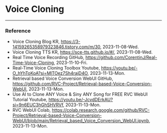 # Voice Cloning

---

### Reference
- Voice Cloning Blog KR, https://3-14159265358979323846.tistory.com/m/30, 2023-11-08-Wed.
- Voice Cloning TTS KR, https://sce-tts.github.io/#/, 2023-11-08-Wed.
- Real Time Voice Recording GitHub, https://github.com/CorentinJ/Real-Time-Voice-Cloning, 2023-11-10-Fri.
- Real-Time Voice Cloning Toolbox Youtube, https://youtu.be/-O_hYhToKoA?si=MlTOez7Sh4rajD4O, 2023-11-13-Mon.
- Retrieval based Voice Conversion WebUI GitHub, https://github.com/RVC-Project/Retrieval-based-Voice-Conversion-WebUI, 2023-11-13-Mon.
- Use AI to Clone ANY Voice & Siny ANY Song for FREE RVC WebUI Tutorial Youtube, https://youtu.be/-JcvdDErkAU?si=9n6EUC3hGhSHVRVf, 2023-11-13-Mon.
- RVC WebUI Colab, https://colab.research.google.com/github/RVC-Project/Retrieval-based-Voice-Conversion-WebUI/blob/main/Retrieval_based_Voice_Conversion_WebUI.ipynb, 2023-11-13-Mon.
